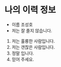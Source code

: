 나의 이력 정보
===========

* 이름 조성호
* 저는 잘 졸지 않습니다.

1. 저는 훌륭한 사람입니다.
2. 저는 갠찮은 사람입니다.
3. 정말 입니다.
4. 믿어 주세요.
